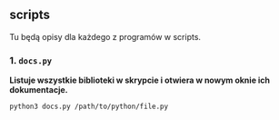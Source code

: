 ## scripts

Tu będą opisy dla każdego z programów w scripts.


### 1. `docs.py`

**Listuje wszystkie biblioteki w skrypcie i otwiera w nowym oknie ich dokumentacje.**

```
python3 docs.py /path/to/python/file.py
```
